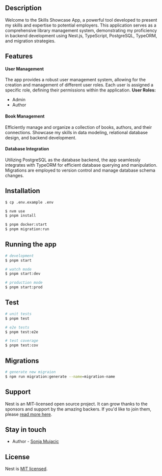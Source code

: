 ## Description
Welcome to the Skills Showcase App, a powerful tool developed to present my skills and expertise to potential employers. This application serves as a comprehensive library management system, demonstrating my proficiency in backend development using Nest.js, TypeScript, PostgreSQL, TypeORM, and migration strategies.

## Features
#### User Management
The app provides a robust user management system, allowing for the creation and management of different user roles. Each user is assigned a specific role, defining their permissions within the application.
**User Roles:**
- Admin
- Author

#### Book Management
Efficiently manage and organize a collection of books, authors, and their connections. Showcase my skills in data modeling, relational database design, and backend development.

#### Database Integration
Utilizing PostgreSQL as the database backend, the app seamlessly integrates with TypeORM for efficient database querying and manipulation. Migrations are employed to version control and manage database schema changes.

## Installation

```bash
$ cp .env.example .env

$ nvm use
$ pnpm install

$ pnpm docker:start
$ pnpm migration:run
```

## Running the app

```bash
# development
$ pnpm start

# watch mode
$ pnpm start:dev

# production mode
$ pnpm start:prod
```

## Test

```bash
# unit tests
$ pnpm test

# e2e tests
$ pnpm test:e2e

# test coverage
$ pnpm test:cov
```

## Migrations
```bash
# generate new migraion
$ npm run migration:generate --name=migration-name
```

## Support

Nest is an MIT-licensed open source project. It can grow thanks to the sponsors and support by the amazing backers. If you'd like to join them, please [read more here](https://docs.nestjs.com/support).

## Stay in touch

- Author - [Sonja Mujacic](mailto:sonja.mujacic@gmail.com)

## License

Nest is [MIT licensed](LICENSE).
